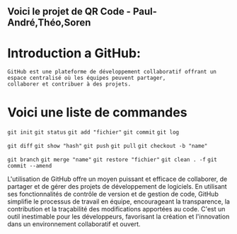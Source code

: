 ## Voici le projet de QR Code - Paul-André,Théo,Soren

# Introduction a GitHub:
    GitHub est une plateforme de développement collaboratif offrant un espace centralisé où les équipes peuvent partager,
    collaborer et contribuer à des projets.

# Voici une liste de commandes 

`git init`
`git status`
`git add "fichier"`
`git commit`
`git log`

`git diff`
`git show "hash"`
`git push`
`git pull`
`git checkout -b "name"`

`git branch`
`git merge "name"`
`git restore "fichier"`
`git clean . -f`
`git commit --amend`

L'utilisation de GitHub offre un moyen puissant et efficace de collaborer, de partager et de gérer des projets de développement de logiciels. En utilisant ses fonctionnalités de contrôle de version et de gestion de code, GitHub simplifie le processus de travail en équipe, encourageant la transparence, la contribution et la traçabilité des modifications apportées au code. C'est un outil inestimable pour les développeurs, favorisant la création et l'innovation dans un environnement collaboratif et ouvert.